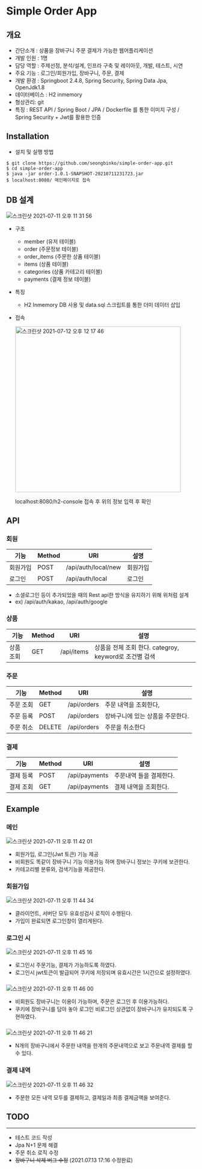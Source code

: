 # Simple Order App

## 개요
- 간단소개 : 상품을 장바구니 주문 결제가 가능한 웹어플리케이션
- 개발 인원 : 1명
- 담당 역할 : 주제선정, 분석/설계, 인프라 구축 및 레이아웃, 개발, 테스트, 시연
- 주요 기능 : 로그인/회원가입, 장바구니, 주문, 결제
- 개발 환경 : Springboot 2.4.8, Spring Security, Spring Data Jpa, OpenJdk1.8
- 데이터베이스 : H2 inmemory
- 형상관리: git
- 특징 : REST API / Spring Boot / JPA / Dockerfile 를 통한 이미지 구성 / Spring Security + Jwt를 활용한 인증

## Installation

- 설치 및 실행 방법
```plian
$ git clone https://github.com/seongbinko/simple-order-app.git
$ cd simple-order-app
$ java -jar order-1.0.1-SNAPSHOT-20210711231723.jar
$ localhost:8080/ 메인페이지로 접속
```

## DB 설계
![스크린샷 2021-07-11 오후 11 31 56](https://user-images.githubusercontent.com/60464424/125199254-4e39fd00-e2a0-11eb-8f6a-9816913e63d0.png)

- 구조
    - member (유저 테이블)
    - order (주문정보 테이블)
    - order_items (주문한 상품 테이블)
    - items (상품 테이블)
    - categories (상품 카테고리 테이블)
    - payments (결제 정보 테이블)
- 특징
    - H2 Inmemory DB 사용 및 data.sql 스크립트를 통한 더미 데이터 삽입
- 접속
  
  <img width="440" alt="스크린샷 2021-07-12 오후 12 17 46" src="https://user-images.githubusercontent.com/60464424/125226111-6a26b880-e30b-11eb-906d-75cbc7c0f26b.png">
  
  localhost:8080/h2-console 접속 후 위의 정보 입력 후 확인
  

## API 

### 회원

| 기능       | Method | URI |  설명           | 
| ----------| -------|--------|--------------------------------------------- |
| 회원가입 | POST | /api/auth/local/new | 회원가입 |
| 로그인    | POST | /api/auth/local        |  로그인 |

- 소셜로그인 등이 추가되었을 때의 Rest api한 방식을 유지하기 위해 위처럼 설계
- ex) /api/auth/kakao, /api/auth/google 

### 상품
| 기능       | Method | URI |  설명           | 
| ----------| -------|--------|--------------------------------------------- |
| 상품 조회 | GET | /api/items | 상품을 전체 조회 한다. categroy, keyword로 조건별 검색 |


### 주문
| 기능       | Method | URI |  설명           | 
| ----------| -------|--------|--------------------------------------------- |
| 주문 조회 | GET | /api/orders | 주문 내역을 조회한다,|
| 주문 등록 | POST | /api/orders | 장바구니에 있는 상품을 주문한다.|
| 주문 취소 | DELETE | /api/orders | 주문을 취소한다  |


### 결제
| 기능       | Method | URI    |  설명           | 
| ----------| -------|--------|--------------------------------------------- |
| 결제 등록 | POST | /api/payments    | 주문내역 들을 결제한다. |
| 결제 조회 | GET | /api/payments |  결제 내역을 조회한다. |

## Example

### 메인
![스크린샷 2021-07-11 오후 11 42 01](https://user-images.githubusercontent.com/60464424/125199733-a3770e00-e2a2-11eb-9830-94a86487c6f6.png)

- 회원가입, 로그인(Jwt 토큰) 기능 제공
- 비회원도 똑같이 장바구니 기능 이용가능 하며 장바구니 정보는 쿠키에 보관한다.
- 카테고리별 분류와, 검색기능을 제공한다.

### 회원가입
![스크린샷 2021-07-11 오후 11 44 34](https://user-images.githubusercontent.com/60464424/125199744-a8d45880-e2a2-11eb-8929-5b2bdde07078.png)

- 클라이언트, 서버단 모두 유효성검사 로직이 수행된다.
- 가입이 완료되면 로그인창이 열리게된다.

### 로그인 시
![스크린샷 2021-07-11 오후 11 45 16](https://user-images.githubusercontent.com/60464424/125199745-a8d45880-e2a2-11eb-9a32-b3493d2776b5.png)

- 로그인시 주문기능, 결제가 가능하도록 하였다.
- 로그인시 jwt토큰이 발급되어 쿠키에 저장되며 유효시간은 1시간으로 설정하였다.

### 
![스크린샷 2021-07-11 오후 11 46 00](https://user-images.githubusercontent.com/60464424/125199746-a96cef00-e2a2-11eb-8c43-b3c968e97e38.png)

- 비회원도 장바구니는 이용이 가능하며, 주문은 로그인 후 이용가능하다.
- 쿠키에 장바구니를 담아 놓아 로그인 비로그인 상관없이 장바구니가 유지되도록 구현하였다.

###
![스크린샷 2021-07-11 오후 11 46 21](https://user-images.githubusercontent.com/60464424/125199748-a96cef00-e2a2-11eb-8933-6980cbe58606.png)
- N개의 장바구니에서 주문한 내역을 한개의 주문내역으로 보고 주문내역 결제를 할 수 있다.

### 결제 내역
![스크린샷 2021-07-11 오후 11 46 32](https://user-images.githubusercontent.com/60464424/125199749-aa058580-e2a2-11eb-8122-f787abee8549.png)

- 주문한 모든 내역 모두를 결제하고, 결제일과 최종 결제금액을 보여준다.

## TODO

---
- 테스트 코드 작성
- Jpa N+1 문제 해결
- 주문 취소 로직 수정
- ~~장바구니 삭제 버그 수정~~ (2021.07.13 17:16 수정완료) 
